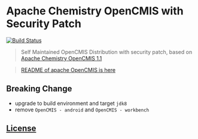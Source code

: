 # Apache Chemistry OpenCMIS with Security Patch

[![Build Status](https://travis-tools.cloud.sap.corp/I337313/OpenCMIS.svg?token=DUfaW1Ls7wxHnGZXYmEK&branch=main)](https://travis-tools.cloud.sap.corp/I337313/OpenCMIS)

> Self Maintained OpenCMIS Distribution with security patch, based on [Apache Chemistry OpenCMIS 1.1](https://chemistry.apache.org/java/opencmis.html)

> [README of apache OpenCMIS is here](./README.Apache.txt)

## Breaking Change

- upgrade to build environment and target `jdk8`
- remove `OpenCMIS - android` and `OpenCMIS - workbench`

## [License](./LICENSE)
